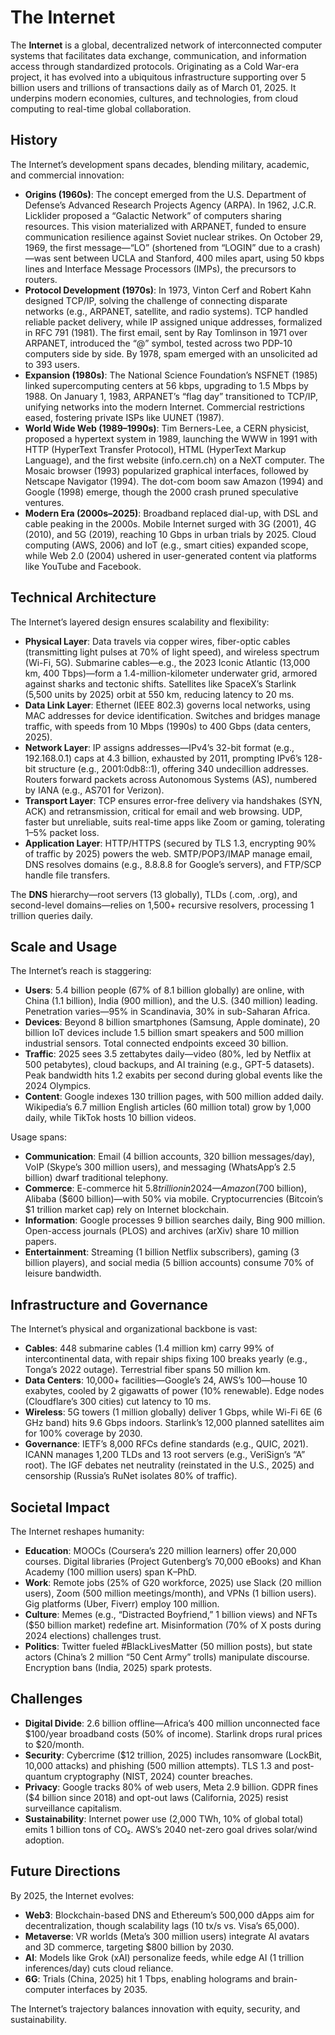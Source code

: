 # The Internet

The **Internet** is a global, decentralized network of interconnected computer systems that facilitates data exchange, communication, and information access through standardized protocols. Originating as a Cold War-era project, it has evolved into a ubiquitous infrastructure supporting over 5 billion users and trillions of transactions daily as of March 01, 2025. It underpins modern economies, cultures, and technologies, from cloud computing to real-time global collaboration.

## History

The Internet’s development spans decades, blending military, academic, and commercial innovation:

- **Origins (1960s)**: The concept emerged from the U.S. Department of Defense’s Advanced Research Projects Agency (ARPA). In 1962, J.C.R. Licklider proposed a “Galactic Network” of computers sharing resources. This vision materialized with ARPANET, funded to ensure communication resilience against Soviet nuclear strikes. On October 29, 1969, the first message—“LO” (shortened from “LOGIN” due to a crash)—was sent between UCLA and Stanford, 400 miles apart, using 50 kbps lines and Interface Message Processors (IMPs), the precursors to routers.
- **Protocol Development (1970s)**: In 1973, Vinton Cerf and Robert Kahn designed TCP/IP, solving the challenge of connecting disparate networks (e.g., ARPANET, satellite, and radio systems). TCP handled reliable packet delivery, while IP assigned unique addresses, formalized in RFC 791 (1981). The first email, sent by Ray Tomlinson in 1971 over ARPANET, introduced the “@” symbol, tested across two PDP-10 computers side by side. By 1978, spam emerged with an unsolicited ad to 393 users.
- **Expansion (1980s)**: The National Science Foundation’s NSFNET (1985) linked supercomputing centers at 56 kbps, upgrading to 1.5 Mbps by 1988. On January 1, 1983, ARPANET’s “flag day” transitioned to TCP/IP, unifying networks into the modern Internet. Commercial restrictions eased, fostering private ISPs like UUNET (1987).
- **World Wide Web (1989–1990s)**: Tim Berners-Lee, a CERN physicist, proposed a hypertext system in 1989, launching the WWW in 1991 with HTTP (HyperText Transfer Protocol), HTML (HyperText Markup Language), and the first website (info.cern.ch) on a NeXT computer. The Mosaic browser (1993) popularized graphical interfaces, followed by Netscape Navigator (1994). The dot-com boom saw Amazon (1994) and Google (1998) emerge, though the 2000 crash pruned speculative ventures.
- **Modern Era (2000s–2025)**: Broadband replaced dial-up, with DSL and cable peaking in the 2000s. Mobile Internet surged with 3G (2001), 4G (2010), and 5G (2019), reaching 10 Gbps in urban trials by 2025. Cloud computing (AWS, 2006) and IoT (e.g., smart cities) expanded scope, while Web 2.0 (2004) ushered in user-generated content via platforms like YouTube and Facebook.

## Technical Architecture

The Internet’s layered design ensures scalability and flexibility:

- **Physical Layer**: Data travels via copper wires, fiber-optic cables (transmitting light pulses at 70% of light speed), and wireless spectrum (Wi-Fi, 5G). Submarine cables—e.g., the 2023 Iconic Atlantic (13,000 km, 400 Tbps)—form a 1.4-million-kilometer underwater grid, armored against sharks and tectonic shifts. Satellites like SpaceX’s Starlink (5,500 units by 2025) orbit at 550 km, reducing latency to 20 ms.
- **Data Link Layer**: Ethernet (IEEE 802.3) governs local networks, using MAC addresses for device identification. Switches and bridges manage traffic, with speeds from 10 Mbps (1990s) to 400 Gbps (data centers, 2025).
- **Network Layer**: IP assigns addresses—IPv4’s 32-bit format (e.g., 192.168.0.1) caps at 4.3 billion, exhausted by 2011, prompting IPv6’s 128-bit structure (e.g., 2001:0db8::1), offering 340 undecillion addresses. Routers forward packets across Autonomous Systems (AS), numbered by IANA (e.g., AS701 for Verizon).
- **Transport Layer**: TCP ensures error-free delivery via handshakes (SYN, ACK) and retransmission, critical for email and web browsing. UDP, faster but unreliable, suits real-time apps like Zoom or gaming, tolerating 1–5% packet loss.
- **Application Layer**: HTTP/HTTPS (secured by TLS 1.3, encrypting 90% of traffic by 2025) powers the web. SMTP/POP3/IMAP manage email, DNS resolves domains (e.g., 8.8.8.8 for Google’s servers), and FTP/SCP handle file transfers.

The **DNS** hierarchy—root servers (13 globally), TLDs (.com, .org), and second-level domains—relies on 1,500+ recursive resolvers, processing 1 trillion queries daily.

## Scale and Usage

The Internet’s reach is staggering:
- **Users**: 5.4 billion people (67% of 8.1 billion globally) are online, with China (1.1 billion), India (900 million), and the U.S. (340 million) leading. Penetration varies—95% in Scandinavia, 30% in sub-Saharan Africa.
- **Devices**: Beyond 8 billion smartphones (Samsung, Apple dominate), 20 billion IoT devices include 1.5 billion smart speakers and 500 million industrial sensors. Total connected endpoints exceed 30 billion.
- **Traffic**: 2025 sees 3.5 zettabytes daily—video (80%, led by Netflix at 500 petabytes), cloud backups, and AI training (e.g., GPT-5 datasets). Peak bandwidth hits 1.2 exabits per second during global events like the 2024 Olympics.
- **Content**: Google indexes 130 trillion pages, with 500 million added daily. Wikipedia’s 6.7 million English articles (60 million total) grow by 1,000 daily, while TikTok hosts 10 billion videos.

Usage spans:
- **Communication**: Email (4 billion accounts, 320 billion messages/day), VoIP (Skype’s 300 million users), and messaging (WhatsApp’s 2.5 billion) dwarf traditional telephony.
- **Commerce**: E-commerce hit $5.8 trillion in 2024—Amazon ($700 billion), Alibaba ($600 billion)—with 50% via mobile. Cryptocurrencies (Bitcoin’s $1 trillion market cap) rely on Internet blockchain.
- **Information**: Google processes 9 billion searches daily, Bing 900 million. Open-access journals (PLOS) and archives (arXiv) share 10 million papers.
- **Entertainment**: Streaming (1 billion Netflix subscribers), gaming (3 billion players), and social media (5 billion accounts) consume 70% of leisure bandwidth.

## Infrastructure and Governance

The Internet’s physical and organizational backbone is vast:
- **Cables**: 448 submarine cables (1.4 million km) carry 99% of intercontinental data, with repair ships fixing 100 breaks yearly (e.g., Tonga’s 2022 outage). Terrestrial fiber spans 50 million km.
- **Data Centers**: 10,000+ facilities—Google’s 24, AWS’s 100—house 10 exabytes, cooled by 2 gigawatts of power (10% renewable). Edge nodes (Cloudflare’s 300 cities) cut latency to 10 ms.
- **Wireless**: 5G towers (1 million globally) deliver 1 Gbps, while Wi-Fi 6E (6 GHz band) hits 9.6 Gbps indoors. Starlink’s 12,000 planned satellites aim for 100% coverage by 2030.
- **Governance**: IETF’s 8,000 RFCs define standards (e.g., QUIC, 2021). ICANN manages 1,200 TLDs and 13 root servers (e.g., VeriSign’s “A” root). The IGF debates net neutrality (reinstated in the U.S., 2025) and censorship (Russia’s RuNet isolates 80% of traffic).

## Societal Impact

The Internet reshapes humanity:
- **Education**: MOOCs (Coursera’s 220 million learners) offer 20,000 courses. Digital libraries (Project Gutenberg’s 70,000 eBooks) and Khan Academy (100 million users) span K–PhD.
- **Work**: Remote jobs (25% of G20 workforce, 2025) use Slack (20 million users), Zoom (500 million meetings/month), and VPNs (1 billion users). Gig platforms (Uber, Fiverr) employ 100 million.
- **Culture**: Memes (e.g., “Distracted Boyfriend,” 1 billion views) and NFTs ($50 billion market) redefine art. Misinformation (70% of X posts during 2024 elections) challenges trust.
- **Politics**: Twitter fueled #BlackLivesMatter (50 million posts), but state actors (China’s 2 million “50 Cent Army” trolls) manipulate discourse. Encryption bans (India, 2025) spark protests.

## Challenges

- **Digital Divide**: 2.6 billion offline—Africa’s 400 million unconnected face $100/year broadband costs (50% of income). Starlink drops rural prices to $20/month.
- **Security**: Cybercrime ($12 trillion, 2025) includes ransomware (LockBit, 10,000 attacks) and phishing (500 million attempts). TLS 1.3 and post-quantum cryptography (NIST, 2024) counter breaches.
- **Privacy**: Google tracks 80% of web users, Meta 2.9 billion. GDPR fines ($4 billion since 2018) and opt-out laws (California, 2025) resist surveillance capitalism.
- **Sustainability**: Internet power use (2,000 TWh, 10% of global total) emits 1 billion tons of CO₂. AWS’s 2040 net-zero goal drives solar/wind adoption.

## Future Directions

By 2025, the Internet evolves:
- **Web3**: Blockchain-based DNS and Ethereum’s 500,000 dApps aim for decentralization, though scalability lags (10 tx/s vs. Visa’s 65,000).
- **Metaverse**: VR worlds (Meta’s 300 million users) integrate AI avatars and 3D commerce, targeting $800 billion by 2030.
- **AI**: Models like Grok (xAI) personalize feeds, while edge AI (1 trillion inferences/day) cuts cloud reliance.
- **6G**: Trials (China, 2025) hit 1 Tbps, enabling holograms and brain-computer interfaces by 2035.

The Internet’s trajectory balances innovation with equity, security, and sustainability.

